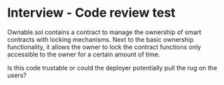 # Interview - Code review test

Ownable.sol contains a contract to manage the ownership of smart contracts with locking mechanisms. 
Next to the basic ownership functionality, it allows the owner to lock the contract functions only accessible to the owner for a certain amount of time.

Is this code trustable or could the deployer potentially pull the rug on the users? 
